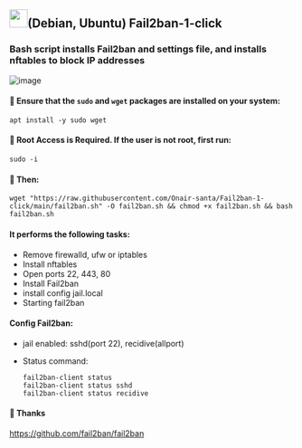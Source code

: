 ## <a href="#"><img src="https://github.com/vpnhood/VpnHood/wiki/images/logo-linux.png" width="32" height="32"></a>(Debian, Ubuntu) Fail2ban-1-click
###  Bash script installs Fail2ban and settings file, and installs nftables to block IP addresses
![image](https://github.com/Onair-santa/Fail2ban-1-click/assets/42511409/0d8d0f7e-4e6f-4d31-8d59-81049d15137a)
#### 💠  Ensure that the `sudo` and `wget` packages are installed on your system:

```
apt install -y sudo wget
```

#### 💠 Root Access is Required. If the user is not root, first run:

```
sudo -i
```

#### 💠 Then:

```
wget "https://raw.githubusercontent.com/Onair-santa/Fail2ban-1-click/main/fail2ban.sh" -O fail2ban.sh && chmod +x fail2ban.sh && bash fail2ban.sh
```
#### It performs the following tasks:
- Remove firewalld, ufw or iptables
- Install nftables
- Open ports 22, 443, 80
- Install Fail2ban
- install config jail.local
- Starting fail2ban
#### Config Fail2ban:
- jail enabled: sshd(port 22), recidive(allport)
- Status command:
  
  ```
  fail2ban-client status
  fail2ban-client status sshd
  fail2ban-client status recidive
  ```

#### 💠 Thanks
https://github.com/fail2ban/fail2ban
